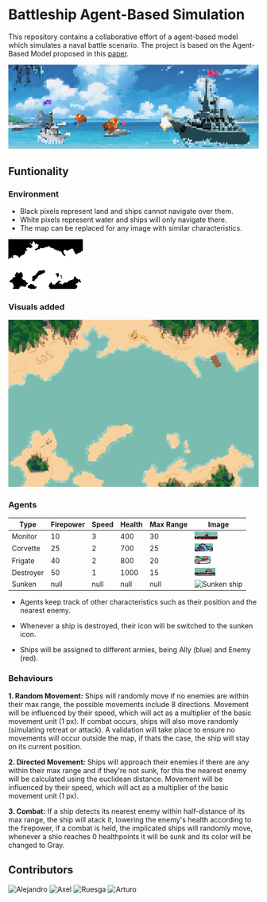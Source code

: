 # Battleship Agent-Based Simulation

This repository contains a collaborative effort of a agent-based model which simulates a naval battle scenario.
The project is based on the Agent-Based Model proposed in this [paper](An_Agent-Based_Model_Battle_of_Trafalgar.pdf).

![Banner Image](/assets/readmeBanner.png)

## Funtionality

### Environment

- Black pixels represent land and ships cannot navigate over them.
- White pixels represent water and ships will only navigate there.
- The map can be replaced for any image with similar characteristics.

![Base Map](/assets/mapBaseOg.png)

### Visuals added

![Base Map](/assets/mapBase.png)

### Agents

| Type      | Firepower | Speed | Health | Max Range | Image                                    |
| --------- | --------- | ----- | ------ | --------- | ---------------------------------------- |
| Monitor   | 10        | 3     | 400    | 30        | ![Monitor ship](/assets/monitor.png)     |
| Corvette  | 25        | 2     | 700    | 25        | ![corvette ship](/assets/corvette.png)   |
| Frigate   | 40        | 2     | 800    | 20        | ![Frigate ship](/assets/frigate.png)     |
| Destroyer | 50        | 1     | 1000   | 15        | ![Destroyer ship](/assets/destroyer.png) |
| Sunken    | null      | null  | null   | null      | ![Sunken ship](/assets/deadIcon.png.png) |

- Agents keep track of other characteristics such as their position and the nearest enemy.

- Whenever a ship is destroyed, their icon will be switched to the sunken icon.

- Ships will be assigned to different armies, being Ally (blue) and Enemy (red).

### Behaviours

**1. Random Movement:**
Ships will randomly move if no enemies are within their max range, the possible movements include 8 directions.
Movement will be influenced by their speed, which will act as a multiplier of the basic movement unit (1 px).
If combat occurs, ships will also move randomly (simulating retreat or attack). A validation will take place to
ensure no movements will occur outside the map, if thats the case, the ship will stay on its current position.

**2. Directed Movement:**
Ships will approach their enemies if there are any within their max range and if they're not sunk, for this the
nearest enemy will be calculated using the euclidean distance. Movement will be influenced by their speed, which
will act as a multiplier of the basic movement unit (1 px).

**3. Combat:**
If a ship detects its nearest enemy within half-distance of its max range, the ship will atack it, lowering the
enemy's health according to the firepower, if a combat is held, the implicated ships will randomly move, whenever
a shio reaches 0 healthpoints it will be sunk and its color will be changed to Gray.

## Contributors

![Alejandro](https://img.shields.io/badge/GitHub-Alejandro-181717?style=for-the-badge&logo=github)
![Axel](https://img.shields.io/badge/GitHub-Axel-181717?style=for-the-badge&logo=github)
![Ruesga](https://img.shields.io/badge/GitHub-Ruesga-181717?style=for-the-badge&logo=github)
![Arturo](https://img.shields.io/badge/GitHub-Arturo-181717?style=for-the-badge&logo=github)
